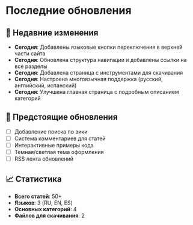 # Последние обновления

## 📅 Недавние изменения

* **Сегодня**: Добавлены языковые кнопки переключения в верхней части сайта
* **Сегодня**: Обновлена структура навигации и добавлены ссылки на все разделы
* **Сегодня**: Добавлена страница с инструментами для скачивания
* **Сегодня**: Настроена многоязычная поддержка (русский, английский, испанский)
* **Сегодня**: Улучшена главная страница с подробным описанием категорий

## 🚀 Предстоящие обновления

- [ ] Добавление поиска по вики
- [ ] Система комментариев для статей
- [ ] Интерактивные примеры кода
- [ ] Темная/светлая тема оформления
- [ ] RSS лента обновлений

## 📈 Статистика

- **Всего статей**: 50+
- **Языков**: 3 (RU, EN, ES)
- **Основных категорий**: 4
- **Файлов для скачивания**: 2
